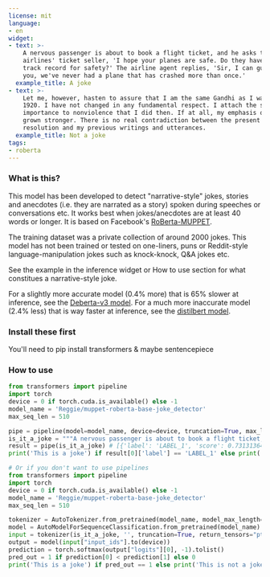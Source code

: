 ```yaml
---
license: mit
language:
- en
widget:
- text: >-
    A nervous passenger is about to book a flight ticket, and he asks the
    airlines' ticket seller, 'I hope your planes are safe. Do they have a good
    track record for safety?' The airline agent replies, 'Sir, I can guarantee
    you, we've never had a plane that has crashed more than once.'
  example_title: A joke
- text: >-
    Let me, however, hasten to assure that I am the same Gandhi as I was in
    1920. I have not changed in any fundamental respect. I attach the same
    importance to nonviolence that I did then. If at all, my emphasis on it has
    grown stronger. There is no real contradiction between the present
    resolution and my previous writings and utterances.
  example_title: Not a joke
tags:
- roberta
---
```


### What is this?
This model has been developed to detect "narrative-style" jokes, stories and anecdotes (i.e. they are narrated as a story) spoken during speeches or conversations etc. It works best when jokes/anecdotes are at least 40 words or longer. It is based on Facebook's [RoBerta-MUPPET](https://huggingface.co/facebook/muppet-roberta-base). 

The training dataset was a private collection of around 2000 jokes. This model has not been trained or tested on one-liners, puns or Reddit-style language-manipulation jokes such as knock-knock, Q&A jokes etc.

See the example in the inference widget or How to use section for what constitues a narrative-style joke.

For a slightly more accurate model (0.4% more) that is 65% slower at inference, see the [Deberta-v3 model](https://huggingface.co/Reggie/DeBERTa-v3-base-joke_detector). For a much more inaccurate model (2.4% less) that is way faster at inference, see the [distilbert model](https://huggingface.co/Reggie/distilbert-joke_detector).

### Install these first
You'll need to pip install transformers & maybe sentencepiece

### How to use
```python
from transformers import pipeline
import torch
device = 0 if torch.cuda.is_available() else -1
model_name = 'Reggie/muppet-roberta-base-joke_detector'
max_seq_len = 510

pipe = pipeline(model=model_name, device=device, truncation=True, max_length=max_seq_len)
is_it_a_joke = """A nervous passenger is about to book a flight ticket, and he asks the airlines' ticket seller, "I hope your planes are safe. Do they have a good track record for safety?" The airline agent replies, "Sir, I can guarantee you, we've never had a plane that has crashed more than once." """
result = pipe(is_it_a_joke) # [{'label': 'LABEL_1', 'score': 0.7313136458396912}]
print('This is a joke') if result[0]['label'] == 'LABEL_1' else print('This is not a joke')

# Or if you don't want to use pipelines
from transformers import pipeline
import torch
device = 0 if torch.cuda.is_available() else -1
model_name = 'Reggie/muppet-roberta-base-joke_detector'
max_seq_len = 510

tokenizer = AutoTokenizer.from_pretrained(model_name, model_max_length=510)
model = AutoModelForSequenceClassification.from_pretrained(model_name).to(device)
input = tokenizer(is_it_a_joke, '', truncation=True, return_tensors="pt")
output = model(input["input_ids"].to(device))
prediction = torch.softmax(output["logits"][0], -1).tolist()
pred_out = 1 if prediction[0] < prediction[1] else 0
print('This is a joke') if pred_out == 1 else print('This is not a joke')
```